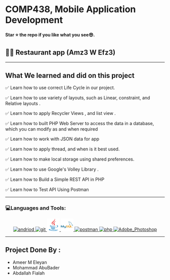 # COMP438, Mobile Application Development
#### Star ⭐ the repo if you like what you see😎.
 
## 🍔🍔 Restaurant app (Amz3 W Efz3)





-------------------------------------------------------

## What We learned and did on this project
✅ Learn how to use correct Life Cycle in our project.

✅ Learn how to use variety of layouts, such as Linear, constraint, and Relative layouts .

✅ Learn how to apply Recycler Views , and list view .

✅ Learn how to built PHP Web Server to access the data in a database, which you can modify as and when required

✅ Learn how to work with JSON data for app

✅ Learn how to apply thread, and when is it best used.

✅ Learn how to make local storage using shared preferences.

✅ Learn how to use Google's Volley Library .

✅  Learn how to Build a Simple REST API in PHP

✅  Learn how to Test API Using Postman

----------------------------------------------------------

<h3 align="left">💻Languages and Tools:</h3>
<p align="center"> <a href="https://developer.android.com/" target="_blank" rel="noreferrer"> <img src="https://freeiconshop.com/wp-content/uploads/edd/android-flat.png" alt="andriod" width="40" height="40"/> </a> <a href="https://git-scm.com/" target="_blank" rel="noreferrer"> <img src="https://www.vectorlogo.zone/logos/git-scm/git-scm-icon.svg" alt="git" width="40" height="40"/> </a> <a href="https://www.java.com" target="_blank" rel="noreferrer"> <img src="https://raw.githubusercontent.com/devicons/devicon/master/icons/java/java-original.svg" alt="java" width="40" height="40"/> </a> <a href="https://www.mysql.com/" target="_blank" rel="noreferrer"> <img src="https://raw.githubusercontent.com/devicons/devicon/master/icons/mysql/mysql-original-wordmark.svg" alt="mysql" width="40" height="40"/> </a> <a href="https://postman.com" target="_blank" rel="noreferrer"> <img src="https://www.vectorlogo.zone/logos/getpostman/getpostman-icon.svg" alt="postman" width="40" height="40"/> </a>  <a href="https://www.php.net/" target="_blank" rel="noreferrer"> <img src="https://iconape.com/wp-content/png_logo_vector/elephpant-mascot-php-logo.png" alt="php" width="40" height="40"/> </a> 
<a href="https://www.adobe.com/products/photoshop.html" target="_blank" rel="noreferrer"> <img src="https://upload.wikimedia.org/wikipedia/commons/thumb/a/af/Adobe_Photoshop_CC_icon.svg/512px-Adobe_Photoshop_CC_icon.svg.png" alt="Adobe_Photoshop" width="40" height="40"/> </a>
</p>

--------------------------------------------------------

## Project Done By : 
 - Ameer M Eleyan
 - Mohammad AbuBader
 - Abdallah Fialah






